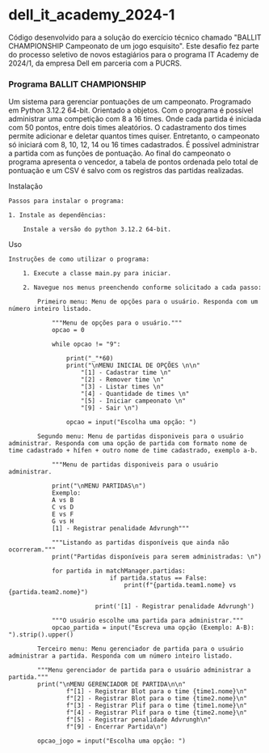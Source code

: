 # dell_it_academy_2024-1
Código desenvolvido para a solução do exercício técnico chamado "BALLIT CHAMPIONSHIP Campeonato de um jogo esquisito". Este desafio fez parte do processo seletivo de novos estagiários para o programa IT Academy de 2024/1, da empresa Dell em parceria com a PUCRS.

### Programa BALLIT CHAMPIONSHIP

Um sistema para gerenciar pontuações de um campeonato. Programado em Python 3.12.2 64-bit. Orientado a objetos. Com o programa é possível administrar uma competição com 8 a 16 times. Onde cada partida é iniciada com 50 pontos, entre dois times aleatórios. O cadastramento dos times permite adicionar e deletar quantos times quiser. Entretanto, o campeonato só iniciará com 8, 10, 12, 14 ou 16 times cadastrados. É possível administrar a partida com as funções de pontuação.  Ao final do campeonato o programa apresenta o vencedor, a tabela de pontos ordenada pelo total de pontuação e um CSV é salvo com os registros das partidas realizadas.

Instalação

    Passos para instalar o programa:

    1. Instale as dependências:

        Instale a versão do python 3.12.2 64-bit.

Uso

    Instruções de como utilizar o programa:

        1. Execute a classe main.py para iniciar.

        2. Navegue nos menus preenchendo conforme solicitado a cada passo:

            Primeiro menu: Menu de opções para o usuário. Responda com um número inteiro listado.

                """Menu de opções para o usuário."""
                opcao = 0

                while opcao != "9":

                    print("_"*60)
                    print("\nMENU INICIAL DE OPÇÕES \n\n"
                        "[1] - Cadastrar time \n" 
                        "[2] - Remover time \n" 
                        "[3] - Listar times \n" 
                        "[4] - Quantidade de times \n" 
                        "[5] - Iniciar campeonato \n" 
                        "[9] - Sair \n")
                    
                    opcao = input("Escolha uma opção: ")
            
            Segundo menu: Menu de partidas disponiveis para o usuário administrar. Responda com uma opção de partida com formato nome de time cadastrado + hífen + outro nome de time cadastrado, exemplo a-b.

                """Menu de partidas disponiveis para o usuário administrar.

                print("\nMENU PARTIDAS\n")
                Exemplo: 
                A vs B
                C vs D
                E vs F
                G vs H
                [1] - Registrar penalidade Advrungh"""

                """Listando as partidas disponíveis que ainda não ocorreram."""
                print("Partidas disponíveis para serem administradas: \n")

                for partida in matchManager.partidas:
                                if partida.status == False:
                                    print(f"{partida.team1.nome} vs {partida.team2.nome}")

                            print('[1] - Registrar penalidade Advrungh')

                """O usuário escolhe uma partida para administrar."""
                opcao_partida = input("Escreva uma opção (Exemplo: A-B): ").strip().upper()

            Terceiro menu: Menu gerenciador de partida para o usuário administrar a partida. Responda com um número inteiro listado.

            """Menu gerenciador de partida para o usuário administrar a partida."""
            print("\nMENU GERENCIADOR DE PARTIDA\n\n"
                    f"[1] - Registrar Blot para o time {time1.nome}\n"
                    f"[2] - Registrar Blot para o time {time2.nome}\n"
                    f"[3] - Registrar Plif para o time {time1.nome}\n"
                    f"[4] - Registrar Plif para o time {time2.nome}\n"
                    f"[5] - Registrar penalidade Advrungh\n"
                    f"[9] - Encerrar Partida\n")

            opcao_jogo = input("Escolha uma opção: ")



